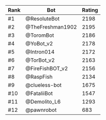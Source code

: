 Rank|Bot|Rating
---|---|---
#1|@ResoluteBot|2198
#2|@TheFreshman1902|2195
#3|@ToromBot|2186
#4|@YoBot_v2|2178
#5|@Intron014|2172
#6|@TorBot_v2|2163
#7|@FireFishBOT_v2|2156
#8|@RaspFish|2134
#9|@clueless-bot|1675
#10|@FataliiBot|1547
#11|@Demolito_L6|1293
#12|@pawnrobot|683
